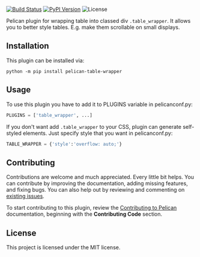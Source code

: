[![Build Status](https://img.shields.io/github/workflow/status/pelican-plugins/table-wrapper/build)](https://github.com/pawo1/table-wrapper/actions)
[![PyPI Version](https://img.shields.io/pypi/v/pelican-table-wrapper)](https://pypi.org/project/pelican-table-wrapper/)
![License](https://img.shields.io/pypi/l/pelican-table-wrapper?color=blue)

Pelican plugin for wrapping table into classed div `.table_wrapper`. It allows 
you to better style tables. E.g. make them scrollable on small displays.

Installation
------------

This plugin can be installed via:

    python -m pip install pelican-table-wrapper

Usage
-----

To use this plugin you have to add it to PLUGINS variable in pelicanconf.py:
```python
PLUGINS = ['table_wrapper', ...]
```

If you don't want add `.table_wrapper` to your CSS, plugin can generate self-styled
elements. Just specify style that you want in pelicanconf.py:
```python
TABLE_WRAPPER = {'style':'overflow: auto;'}
```

Contributing
------------

Contributions are welcome and much appreciated. Every little bit helps. You can contribute by improving the documentation, adding missing features, and fixing bugs. You can also help out by reviewing and commenting on [existing issues][].

To start contributing to this plugin, review the [Contributing to Pelican][] documentation, beginning with the **Contributing Code** section.

[existing issues]: https://github.com/pawo1/table-wrapper/issues
[Contributing to Pelican]: https://docs.getpelican.com/en/latest/contribute.html

License
-------

This project is licensed under the MIT license.

